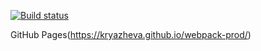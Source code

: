[![Build status](https://ci.appveyor.com/api/projects/status/3l69ysj6s71dd95u?svg=true)](https://ci.appveyor.com/project/Kryazheva/webpack-prod)

GitHub Pages(https://kryazheva.github.io/webpack-prod/)

